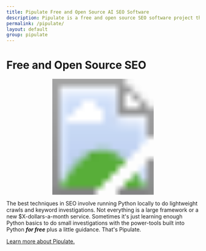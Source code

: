 ```yaml
---
title: Pipulate Free and Open Source AI SEO Software
description: Pipulate is a free and open source SEO software project that uses AI to automate SEO tasks. It runs locally on your machine so you can cycle IPs and automate web browsers without getting blocked or paying for a service. The rub is you're going to have to allow a normalized Linux server to run on your Windows or Mac laptop, and maybe have to learn something. Sorry.
permalink: /pipulate/
layout: default
group: pipulate
---
```


# Free and Open Source SEO

<div style="text-align:center;">
<svg width="720px" viewbox="0 0 100 60">
  <image xlink:href="/pipulate-logo-grey.svg" x="0" y="0" width="100%" height="100%" />
</svg>
</div>

The best techniques in SEO involve running Python locally to do lightweight
crawls and keyword investigations. Not everything is a large framework or a new
$X-dollars-a-month service. Sometimes it's just learning enough Python basics
to do small investigations with the power-tools built into Python ***for
free*** plus a little guidance. That's Pipulate.

<a href="https://pipulate.com/">Learn more about Pipulate.</a>

